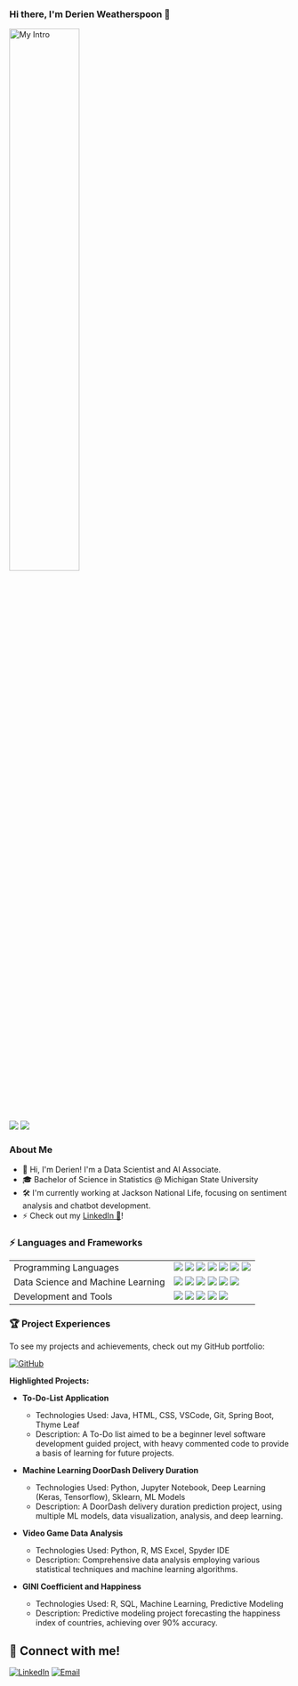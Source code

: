 ### Hi there, I'm Derien Weatherspoon 👋

<img src='https://media.licdn.com/dms/image/D5616AQGh1ob8JvtYMQ/profile-displaybackgroundimage-shrink_350_1400/0/1719090937681?e=1724889600&v=beta&t=M5rimIaWciZql6BxgT3ZcY-EZbvMwYLb_ukycEomWro' title='Derien Weatherspoon' width='50%' alt='My Intro' />

![](https://github.com/dweath411/stats/blob/master/generated/overview.svg)
![](https://github.com/dweath411/stats/blob/master/generated/languages.svg)

### About Me

- 👋 Hi, I'm Derien! I'm a Data Scientist and AI Associate.
- 🎓 Bachelor of Science in Statistics @ Michigan State University
- 🛠️ I'm currently working at Jackson National Life, focusing on sentiment analysis and chatbot development.
- ⚡ Check out my <a href="https://www.linkedin.com/in/derienweatherspoon/" target="_blank" rel="noreferrer noopener">LinkedIn 🔵</a>!

### ⚡ Languages and Frameworks
<table>
  <tr>
    <td>Programming Languages</td>
    <td>
      <img src="https://img.shields.io/badge/Python-3670A0?style=flat-square&logo=python&logoColor=ffdd54"/>
      <img src="https://img.shields.io/badge/R-%23276DC3.svg?style=flat-square&logo=r&logoColor=white"/>
      <img src="https://img.shields.io/badge/SQL-%2300f.svg?style=flat-square&logo=sqlite&logoColor=white"/>
      <img src="https://img.shields.io/badge/Julia-%231A1A1A.svg?style=flat-square&logo=julia&logoColor=white"/>
      <img src="https://img.shields.io/badge/Java-%23ED8B00.svg?style=flat-square&logo=java&logoColor=white"/>
      <img src="https://img.shields.io/badge/HTML-%23E34F26.svg?style=flat-square&logo=html5&logoColor=white"/>
      <img src="https://img.shields.io/badge/CSS-%231572B6.svg?style=flat-square&logo=css3&logoColor=white"/>
    </td>
  </tr>

  <tr>
    <td>Data Science and Machine Learning</td>
    <td>
      <img src="https://img.shields.io/badge/Sci--kit%20learn-%23F7931E.svg?style=flat-square&logo=scikit-learn&logoColor=white"/>
      <img src="https://img.shields.io/badge/TensorFlow-%23FF6F00.svg?style=flat-square&logo=tensorflow&logoColor=white"/>
      <img src="https://img.shields.io/badge/Keras-%23D00000.svg?style=flat-square&logo=keras&logoColor=white"/>
      <img src="https://img.shields.io/badge/NLP-%23000000.svg?style=flat-square&logo=python&logoColor=white"/>
      <img src="https://img.shields.io/badge/LLAMA--2-%232769AF.svg?style=flat-square&logo=llama&logoColor=white"/>
      <img src="https://img.shields.io/badge/XGBoost-%23FF6600.svg?style=flat-square&logo=xgboost&logoColor=white"/>
    </td>
  </tr>

  <tr>
    <td>Development and Tools</td>
    <td>
      <img src="https://img.shields.io/badge/Git-%23F05032.svg?style=flat-square&logo=git&logoColor=white"/>
      <img src="https://img.shields.io/badge/Azure%20Databricks-%230072C6.svg?style=flat-square&logo=databricks&logoColor=white"/>
      <img src="https://img.shields.io/badge/Apache%20Spark-%23E25A1C.svg?style=flat-square&logo=apache-spark&logoColor=white"/>
      <img src="https://img.shields.io/badge/Spyder%20IDE-%231E4C5C.svg?style=flat-square&logo=spyder-ide&logoColor=white"/>
       <img src="https://img.shields.io/badge/Jupyter-%23F37626.svg?style=flat-square&logo=jupyter&logoColor=white"/>
    </td>
  </tr>
  
</table>

### 🏆 Project Experiences

To see my projects and achievements, check out my GitHub portfolio:

[![GitHub](https://img.shields.io/badge/GitHub-Profile-181717?style=flat-square&logo=github&logoColor=white)](https://github.com/dweath411/Deriens-Project-Portfolio)

**Highlighted Projects:**

- **To-Do-List Application**
  - Technologies Used: Java, HTML, CSS, VSCode, Git, Spring Boot, Thyme Leaf
  - Description: A To-Do list aimed to be a beginner level software development guided project, with heavy commented code to provide a basis of learning for future projects.
  
- **Machine Learning DoorDash Delivery Duration**
  - Technologies Used: Python, Jupyter Notebook, Deep Learning (Keras, Tensorflow), Sklearn, ML Models
  - Description: A DoorDash delivery duration prediction project, using multiple ML models, data visualization, analysis, and deep learning.

- **Video Game Data Analysis**
  - Technologies Used: Python, R, MS Excel, Spyder IDE
  - Description: Comprehensive data analysis employing various statistical techniques and machine learning algorithms.

- **GINI Coefficient and Happiness**
  - Technologies Used: R, SQL, Machine Learning, Predictive Modeling
  - Description: Predictive modeling project forecasting the happiness index of countries, achieving over 90% accuracy.

## 🤝 Connect with me!

[![LinkedIn](https://img.shields.io/badge/LinkedIn-%230077B5.svg?style=for-the-badge&logo=linkedin&logoColor=white)](https://www.linkedin.com/in/derienweatherspoon)
[![Email](https://img.shields.io/badge/Email-%23D14836.svg?style=for-the-badge&logo=gmail&logoColor=white)](mailto:djamesw411@gmail.com)
